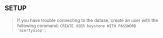 ## SETUP
> If you have trouble connecting to the datase, create an user with the following command: 
`CREATE USER keystone WITH PASSWORD 'azertyuiop';`